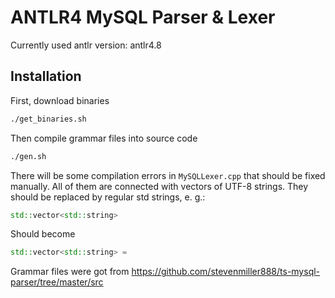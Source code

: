 # ANTLR4 MySQL Parser & Lexer

 Currently used antlr version: antlr4.8

## Installation

First, download binaries
```sh
./get_binaries.sh
```

Then compile grammar files into source code
```sh
./gen.sh
```

There will be some compilation errors in `MySQLLexer.cpp` that should be fixed manually. All of them are connected with vectors of UTF-8 strings. They should be replaced by regular std strings, e. g.:
```cpp
std::vector<std::string> 
```

Should become
```cpp
std::vector<std::string> = 
```

Grammar files were got from https://github.com/stevenmiller888/ts-mysql-parser/tree/master/src
